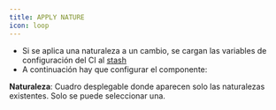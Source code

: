 ```yaml
---
title: APPLY NATURE
icon: loop
---
```

* Si se aplica una naturaleza a un cambio, se cargan las variables de configuración del CI al [stash](concepts/stash)
* A continuación hay que configurar el componente:

**Naturaleza**: Cuadro desplegable donde aparecen solo las naturalezas existentes. Solo se puede seleccionar una.